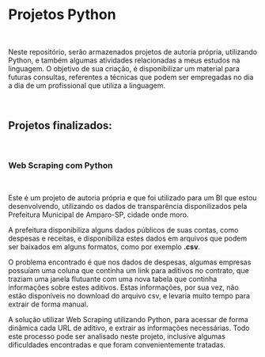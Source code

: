 <h1>Projetos Python</h1><br>

<p>Neste repositório, serão armazenados projetos de autoria própria, utilizando Python, e também algumas atividades relacionadas a 
meus estudos na linguagem. O objetivo de sua criação, é disponibilizar um material para futuras consultas, referentes a 
técnicas que podem ser empregadas no dia a dia de um profissional que utiliza a linguagem.</p><br>
<h2>Projetos finalizados:</h2>
<br>
<h3>Web Scraping com Python</h3><br>
<p>Este é um projeto de autoria própria e que foi utilizado para um BI que estou desenvolvendo, utilizando os dados de transparência 
disponilizados pela Prefeitura Municipal de Amparo-SP, cidade onde moro.</p>
<p>A prefeitura disponibiliza alguns dados públicos de suas contas, como despesas e receitas, e disponibiliza estes dados em 
arquivos que podem ser baixados em alguns formatos, como por exemplo <b>.csv</b>.</p>
<p>O problema encontrado é que nos dados de despesas, algumas empresas possuíam uma coluna que continha um link para 
aditivos no contrato, que traziam uma janela flutuante com uma nova tabela que continha informações sobre estes aditivos.
Estas informações, por sua vez, não estão disponíveis no download do arquivo csv, e levaria muito tempo para extrair 
de forma manual.</p>
<p>A solução utilizar Web Scraping utilizando Python, para acessar de forma dinâmica cada URL de aditivo, e extrair as informações 
necessárias. Todo este processo pode ser analisado neste projeto, inclusive algumas dificuldades encontradas e que foram 
convenientemente tratadas.</p>


